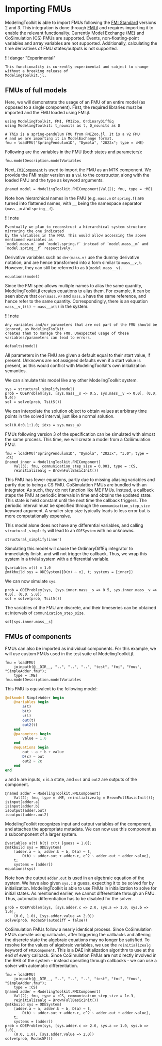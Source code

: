 # Importing FMUs

ModelingToolkit is able to import FMUs following the [FMI Standard](https://fmi-standard.org/) versions 2 and 3.
This integration is done through [FMI.jl](https://github.com/ThummeTo/FMI.jl) and requires importing it to
enable the relevant functionality. Currently Model Exchange (ME) and CoSimulation (CS) FMUs are supported.
Events, non-floating-point variables and array variables are not supported. Additionally, calculating the
time derivatives of FMU states/outputs is not supported.

!!! danger "Experimental"
    
    This functionality is currently experimental and subject to change without a breaking release of
    ModelingToolkit.jl.

## FMUs of full models

Here, we will demonstrate the usage of an FMU of an entire model (as opposed to a single component).
First, the required libraries must be imported and the FMU loaded using FMI.jl.

```@example fmi
using ModelingToolkit, FMI, FMIZoo, OrdinaryDiffEq
using ModelingToolkit: t_nounits as t, D_nounits as D

# This is a spring-pendulum FMU from FMIZoo.jl. It is a v2 FMU
# and we are importing it in ModelExchange format.
fmu = loadFMU("SpringPendulum1D", "Dymola", "2022x"; type = :ME)
```

Following are the variables in the FMU (both states and parameters):

```@example fmi
fmu.modelDescription.modelVariables
```

Next, [`FMIComponent`](@ref) is used to import the FMU as an MTK component. We provide the FMI
major version as a `Val` to the constructor, along with the loaded FMU and the type as keyword
arguments.

```@example fmi
@named model = ModelingToolkit.FMIComponent(Val(2); fmu, type = :ME)
```

Note how hierarchical names in the FMU (e.g. `mass.m` or `spring.f`) are turned into flattened
names, with `__` being the namespace separator (`mass__m` and `spring__f`).

!!! note
    
    Eventually we plan to reconstruct a hierarchical system structure mirroring the one indicated
    by the variables in the FMU. This would allow accessing the above mentioned variables as
    `model.mass.m` and `model.spring.f` instead of `model.mass__m` and `model.spring__f` respectively.

Derivative variables such as `der(mass.v)` use the dummy derivative notation, and are hence transformed
into a form similar to `mass__vˍt`. However, they can still be referred to as `D(model.mass__v)`.

```@example fmi
equations(model)
```

Since the FMI spec allows multiple names to alias the same quantity, ModelingToolkit.jl creates
equations to alias them. For example, it can be seen above that `der(mass.v)` and `mass.a` have the
same reference, and hence refer to the same quantity. Correspondingly, there is an equation
`mass__vˍt(t) ~ mass__a(t)` in the system.

!!! note
    
    Any variables and/or parameters that are not part of the FMU should be ignored, as ModelingToolkit
    creates them to manage the FMU. Unexpected usage of these variables/parameters can lead to errors.

```@example fmi
defaults(model)
```

All parameters in the FMU are given a default equal to their start value, if present. Unknowns are not
assigned defaults even if a start value is present, as this would conflict with ModelingToolkit's own
initialization semantics.

We can simulate this model like any other ModelingToolkit system.

```@repl fmi
sys = structural_simplify(model)
prob = ODEProblem(sys, [sys.mass__s => 0.5, sys.mass__v => 0.0], (0.0, 5.0))
sol = solve(prob, Tsit5())
```

We can interpolate the solution object to obtain values at arbitrary time points in the solved interval,
just like a normal solution.

```@repl fmi
sol(0.0:0.1:1.0; idxs = sys.mass_a)
```

FMUs following version 3 of the specification can be simulated with almost the same process. This time,
we will create a model from a CoSimulation FMU.

```@example fmi
fmu = loadFMU("SpringPendulum1D", "Dymola", "2023x", "3.0"; type = :CS)
@named inner = ModelingToolkit.FMIComponent(
    Val(3); fmu, communication_step_size = 0.001, type = :CS,
    reinitializealg = BrownFullBasicInit())
```

This FMU has fewer equations, partly due to missing aliasing variables and partly due to being a CS FMU.
CoSimulation FMUs are bundled with an integrator. As such, they do not function like ME FMUs. Instead,
a callback steps the FMU at periodic intervals in time and obtains the updated state. This state is held
constant until the next time the callback triggers. The periodic interval must be specified through the
`communication_step_size` keyword argument. A smaller step size typically leads to less error but is
more computationally expensive.

This model alone does not have any differential variables, and calling `structural_simplify` will lead
to an `ODESystem` with no unknowns.

```@example fmi
structural_simplify(inner)
```

Simulating this model will cause the OrdinaryDiffEq integrator to immediately finish, and will not
trigger the callback. Thus, we wrap this system in a trivial system with a differential variable.

```@example fmi
@variables x(t) = 1.0
@mtkbuild sys = ODESystem([D(x) ~ x], t; systems = [inner])
```

We can now simulate `sys`.

```@example fmi
prob = ODEProblem(sys, [sys.inner.mass__s => 0.5, sys.inner.mass__v => 0.0], (0.0, 5.0))
sol = solve(prob, Tsit5())
```

The variables of the FMU are discrete, and their timeseries can be obtained at intervals of
`communication_step_size`.

```@example fmi
sol[sys.inner.mass__s]
```

## FMUs of components

FMUs can also be imported as individual components. For this example, we will use custom FMUs used
in the test suite of ModelingToolkit.jl.

```@example fmi
fmu = loadFMU(
    joinpath(@__DIR__, "..", "..", "..", "test", "fmi", "fmus", "SimpleAdder.fmu");
    type = :ME)
fmu.modelDescription.modelVariables
```

This FMU is equivalent to the following model:

```julia
@mtkmodel SimpleAdder begin
    @variables begin
        a(t)
        b(t)
        c(t)
        out(t)
        out2(t)
    end
    @parameters begin
        value = 1.0
    end
    @equations begin
        out ~ a + b + value
        D(c) ~ out
        out2 ~ 2c
    end
end
```

`a` and `b` are inputs, `c` is a state, and `out` and `out2` are outputs of the component.

```@repl fmi
@named adder = ModelingToolkit.FMIComponent(
    Val(2); fmu, type = :ME, reinitializealg = BrownFullBasicInit());
isinput(adder.a)
isinput(adder.b)
isoutput(adder.out)
isoutput(adder.out2)
```

ModelingToolkit recognizes input and output variables of the component, and attaches the appropriate
metadata. We can now use this component as a subcomponent of a larger system.

```@repl fmi
@variables a(t) b(t) c(t) [guess = 1.0];
@mtkbuild sys = ODESystem(
    [adder.a ~ a, adder.b ~ b, D(a) ~ t,
        D(b) ~ adder.out + adder.c, c^2 ~ adder.out + adder.value],
    t;
    systems = [adder])
equations(sys)
```

Note how the output `adder.out` is used in an algebraic equation of the system. We have also given
`sys.c` a guess, expecting it to be solved for by initialization. ModelingToolkit is able to use
FMUs in initialization to solve for initial states. As mentioned earlier, we cannot differentiate
through an FMU. Thus, automatic differentiation has to be disabled for the solver.

```@example fmi
prob = ODEProblem(sys, [sys.adder.c => 2.0, sys.a => 1.0, sys.b => 1.0],
    (0.0, 1.0), [sys.adder.value => 2.0])
solve(prob, Rodas5P(autodiff = false))
```

CoSimulation FMUs follow a nearly identical process. Since CoSimulation FMUs operate using callbacks,
after triggering the callbacks and altering the discrete state the algebraic equations may no longer
be satisfied. To resolve for the values of algebraic variables, we use the `reinitializealg` keyword
of `FMIComponent`. This is a DAE initialization algorithm to use at the end of every callback. Since
CoSimulation FMUs are not directly involved in the RHS of the system - instead operating through
callbacks - we can use a solver with automatic differentiation.

```@example fmi
fmu = loadFMU(
    joinpath(@__DIR__, "..", "..", "..", "test", "fmi", "fmus", "SimpleAdder.fmu");
    type = :CS)
@named adder = ModelingToolkit.FMIComponent(
    Val(2); fmu, type = :CS, communication_step_size = 1e-3,
    reinitializealg = BrownFullBasicInit())
@mtkbuild sys = ODESystem(
    [adder.a ~ a, adder.b ~ b, D(a) ~ t,
        D(b) ~ adder.out + adder.c, c^2 ~ adder.out + adder.value],
    t;
    systems = [adder])
prob = ODEProblem(sys, [sys.adder.c => 2.0, sys.a => 1.0, sys.b => 1.0],
    (0.0, 1.0), [sys.adder.value => 2.0])
solve(prob, Rodas5P())
```
